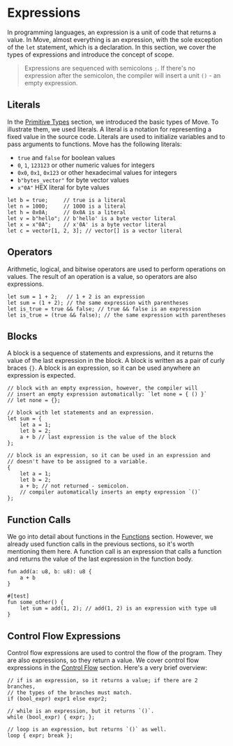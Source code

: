 # Expressions

In programming languages, an expression is a unit of code that returns a value. In Move, almost
everything is an expression, with the sole exception of the `let` statement, which is a declaration. In
this section, we cover the types of expressions and introduce the concept of scope.

> Expressions are sequenced with semicolons `;`. If there's no expression after the semicolon, the
> compiler will insert a unit `()` - an empty expression.

## Literals

In the [Primitive Types](./primitive-types.md) section, we introduced the basic types of Move. To
illustrate them, we used literals. A literal is a notation for representing a fixed value in the
source code. Literals are used to initialize variables and to pass arguments to functions. Move has
the following literals:

- `true` and `false` for boolean values
- `0`, `1`, `123123` or other numeric values for integers
- `0x0`, `0x1`, `0x123` or other hexadecimal values for integers
- `b"bytes_vector"` for byte vector values
- `x"0A"` HEX literal for byte values

```move
let b = true;     // true is a literal
let n = 1000;     // 1000 is a literal
let h = 0x0A;     // 0x0A is a literal
let v = b"hello"; // b'hello' is a byte vector literal
let x = x"0A";    // x'0A' is a byte vector literal
let c = vector[1, 2, 3]; // vector[] is a vector literal
```

## Operators

Arithmetic, logical, and bitwise operators are used to perform operations on values. The result of
an operation is a value, so operators are also expressions.

```move
let sum = 1 + 2;   // 1 + 2 is an expression
let sum = (1 + 2); // the same expression with parentheses
let is_true = true && false; // true && false is an expression
let is_true = (true && false); // the same expression with parentheses
```

## Blocks

A block is a sequence of statements and expressions, and it returns the value of the last expression
in the block. A block is written as a pair of curly braces `{}`. A block is an expression, so it can
be used anywhere an expression is expected.

```move
// block with an empty expression, however, the compiler will
// insert an empty expression automatically: `let none = { () }`
// let none = {};

// block with let statements and an expression.
let sum = {
    let a = 1;
    let b = 2;
    a + b // last expression is the value of the block
};

// block is an expression, so it can be used in an expression and
// doesn't have to be assigned to a variable.
{
    let a = 1;
    let b = 2;
    a + b; // not returned - semicolon.
    // compiler automatically inserts an empty expression `()`
};
```

## Function Calls

We go into detail about functions in the [Functions](./functions.md) section. However, we already
used function calls in the previous sections, so it's worth mentioning them here. A function call is
an expression that calls a function and returns the value of the last expression in the function
body.

```move
fun add(a: u8, b: u8): u8 {
    a + b
}

#[test]
fun some_other() {
    let sum = add(1, 2); // add(1, 2) is an expression with type u8
}
```

## Control Flow Expressions

Control flow expressions are used to control the flow of the program. They are also expressions, so
they return a value. We cover control flow expressions in the [Control Flow](./control-flow.md)
section. Here's a very brief overview:

```move
// if is an expression, so it returns a value; if there are 2 branches,
// the types of the branches must match.
if (bool_expr) expr1 else expr2;

// while is an expression, but it returns `()`.
while (bool_expr) { expr; };

// loop is an expression, but returns `()` as well.
loop { expr; break };
```
